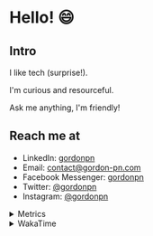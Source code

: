 # Hello! 😄

## Intro

I like tech (surprise!).

I'm curious and resourceful.

Ask me anything, I'm friendly!

## Reach me at

- LinkedIn: [gordonpn](https://www.linkedin.com/in/gordonpn/)
- Email: [contact@gordon-pn.com](mailto:contact@gordon-pn.com)
- Facebook Messenger: [gordonpn](https://www.messenger.com/t/Gordonpn)
- Twitter: [@gordonpn](https://twitter.com/Gordonpn)
- Instagram: [@gordonpn](https://www.instagram.com/gordonpn/)

<details>
  <summary>Metrics</summary>

  <img align="center" src="https://github.com/gordonpn/gordonpn/blob/master/github-metrics.svg" alt="GitHub Metrics">

</details>

<details>
  <summary>WakaTime</summary>

  <!--START_SECTION:waka-->
📊 **This Week I Spent My Time On** 

```text
💬 Programming Languages: 
Java                     10 hrs 17 mins      ███████████████████░░░░░░   75.89 % 
XML                      1 hr 12 mins        ██░░░░░░░░░░░░░░░░░░░░░░░   08.89 % 
JSON                     42 mins             █░░░░░░░░░░░░░░░░░░░░░░░░   05.23 % 
TypeScript               26 mins             █░░░░░░░░░░░░░░░░░░░░░░░░   03.28 % 
ERB                      17 mins             █░░░░░░░░░░░░░░░░░░░░░░░░   02.20 % 

🔥 Editors: 
Intellijidea             13 hrs 16 mins      ████████████████████████░   97.85 % 
VS Code                  17 mins             █░░░░░░░░░░░░░░░░░░░░░░░░   02.15 % 
```


 Last Updated on 02/03/2024 10:16:42 UTC
<!--END_SECTION:waka-->
</details>

